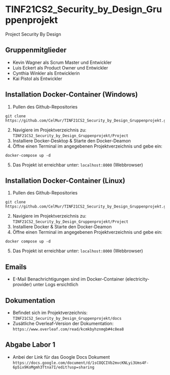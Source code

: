 # TINF21CS2_Security_by_Design_Gruppenprojekt
Project Security By Design

## Gruppenmitglieder
- Kevin Wagner als Scrum Master und Entwickler
- Luis Eckert als Product Owner und Entwickler
- Cynthia Winkler als Entwicklerin
- Kai Pistol als Entwickler

## Installation Docker-Container (Windows)
1. Pullen des Github-Repositories
```
git clone https://github.com/CelMur/TINF21CS2_Security_by_Design_Gruppenprojekt.git
```
2. Navigiere im Projektverzeichnis zu: `TINF21CS2_Security_by_Design_Gruppenprojekt/Project`
3. Installiere Docker-Desktop & Starte den Docker-Deamon
4. Öffne einen Terminal im angegebenen Projektverzeichnis und gebe ein:
```
docker-compose up -d
```
5. Das Projekt ist erreichbar unter: `localhost:8000` (Webbrowser)

## Installation Docker-Container (Linux)
1. Pullen des Github-Repositories
```
git clone https://github.com/CelMur/TINF21CS2_Security_by_Design_Gruppenprojekt.git
```
2. Navigiere im Projektverzeichnis zu: `TINF21CS2_Security_by_Design_Gruppenprojekt/Project`
3. Installiere Docker & Starte den Docker-Deamon
4. Öffne einen Terminal im angegebenen Projektverzeichnis und gebe ein:
```
docker compose up -d
```
5. Das Projekt ist erreichbar unter: `localhost:8000` (Webbrowser)
## Emails
- E-Mail Benachrichtigungen sind im Docker-Container (electricity-provider) unter Logs ersichtlich
## Dokumentation
- Befindet sich im Projektverzeichnis: `TINF21CS2_Security_by_Design_Gruppenprojekt/docs`
- Zusätliche Overleaf-Version der Dokumentation: ``https://www.overleaf.com/read/kcmkbyhznmgb#4c8ea8``
  
## Abgabe Labor 1
- Anbei der Link für das Google Docs Dokument `https://docs.google.com/document/d/1sCOQCIVb2mvcKNLyi3Ums4F-6p5ix9KoMgmh3Ttna7I/edit?usp=sharing`
